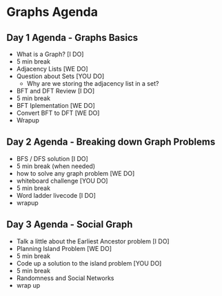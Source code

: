 # Graphs Agenda

## Day 1 Agenda - Graphs Basics
- What is a Graph? [I DO]
- 5 min break
- Adjacency Lists [WE DO]
- Question about Sets [YOU DO]
    - Why are we storing the adjacency list in a set?
- BFT and DFT Review [I DO]
- 5 min break
- BFT Iplementation [WE DO]
- Convert BFT to DFT [WE DO]
- Wrapup

## Day 2 Agenda - Breaking down Graph Problems
- BFS / DFS solution [I DO]
- 5 min break (when needed)
- how to solve any graph problem [WE DO]
- whiteboard challenge [YOU DO]
- 5 min break
- Word ladder livecode [I DO]
- wrapup

## Day 3 Agenda - Social Graph
- Talk a little about the Earliest Ancestor problem [I DO]
- Planning Island Problem [WE DO]
- 5 min break
- Code up a solution to the island problem [YOU DO]
- 5 min break
- Randomness and Social Networks
- wrap up
